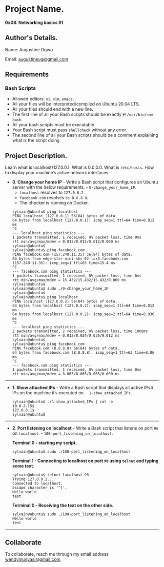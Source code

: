 # Project Name.

**0x08. Networking basics #1**

## Author's Details.

Name: Augustine Ogwu

Email: augustineug@gmail.com

## Requirements

### Bash Scripts

- Allowed editors: `vi`, `vim`, `emacs`.
- All your files will be interpreted/compiled on Ubuntu 20.04 LTS.
- All your files should end with a new line.
- The first line of all your Bash scripts should be exactly `#!/usr/bin/env bash`.
- All your bash scripts must be executable.
- Your Bash script must pass `shellcheck` without any error.
- The second line of all your Bash scripts should be a comment explaining what is the script doing.

## Project Description.

Learn what is localhost/127.0.0.1.
What is 0.0.0.0.
What is `/etc/hosts`.
How to display your machine’s active network interfaces.

- **0. Change your home IP** - Write a Bash script that configures an Ubuntu server with the below requirements. - `0-change_your_home_IP`.
  - `localhost` resolves to `127.0.0.2`.
  - `facebook.com` resolves `to 8.8.8.8`.
  - The checker is running on Docker.
  ```
  sylvain@ubuntu$ ping localhost
  PING localhost (127.0.0.1) 56(84) bytes of data.
  64 bytes from localhost (127.0.0.1): icmp_seq=1 ttl=64 time=0.012 ms
  ^C
  --- localhost ping statistics ---
  1 packets transmitted, 1 received, 0% packet loss, time 0ms
  rtt min/avg/max/mdev = 0.012/0.012/0.012/0.000 ms
  sylvain@ubuntu$
  sylvain@ubuntu$ ping facebook.com
  PING facebook.com (157.240.11.35) 56(84) bytes of data.
  64 bytes from edge-star-mini-shv-02-lax3.facebook.com (157.240.11.35): icmp_seq=1 ttl=63 time=15.4 ms
  ^C
  --- facebook.com ping statistics ---
  1 packets transmitted, 1 received, 0% packet loss, time 0ms
  rtt min/avg/max/mdev = 15.432/15.432/15.432/0.000 ms
  sylvain@ubuntu$
  sylvain@ubuntu$ sudo ./0-change_your_home_IP
  sylvain@ubuntu$
  sylvain@ubuntu$ ping localhost
  PING localhost (127.0.0.2) 56(84) bytes of data.
  64 bytes from localhost (127.0.0.2): icmp_seq=1 ttl=64 time=0.012 ms
  64 bytes from localhost (127.0.0.2): icmp_seq=2 ttl=64 time=0.036 ms
  ^C
  --- localhost ping statistics ---
  2 packets transmitted, 2 received, 0% packet loss, time 1000ms
  rtt min/avg/max/mdev = 0.012/0.024/0.036/0.012 ms
  sylvain@ubuntu$
  sylvain@ubuntu$ ping facebook.com
  PING facebook.com (8.8.8.8) 56(84) bytes of data.
  64 bytes from facebook.com (8.8.8.8): icmp_seq=1 ttl=63 time=8.06 ms
  ^C
  --- facebook.com ping statistics ---
  1 packets transmitted, 1 received, 0% packet loss, time 0ms
  rtt min/avg/max/mdev = 8.065/8.065/8.065/0.000 ms
  ```

---

- **1. Show attached IPs** - Write a Bash script that displays all active IPv4 IPs on the machine it’s executed on. - `1-show_attached_IPs`.
  ```
  sylvain@ubuntu$ ./1-show_attached_IPs | cat -e
  10.0.2.15$
  127.0.0.1$
  sylvain@ubuntu$
  ```

---

- **2. Port listening on localhost** - Write a Bash script that listens on port `98` on `localhost`. - `100-port_listening_on_localhost`.

  **Terminal 0 - starting my script.**

  ```
  sylvain@ubuntu$ sudo ./100-port_listening_on_localhost
  ```

  **Terminal 1 - Connecting to localhost on port `98` using `telnet` and typing some text.**

  ```
  sylvain@ubuntu$ telnet localhost 98
  Trying 127.0.0.2...
  Connected to localhost.
  Escape character is '^]'.
  Hello world
  test
  ```

  **Terminal 0 - Receiving the text on the other side.**

  ```
  sylvain@ubuntu$ sudo ./100-port_listening_on_localhost
  Hello world
  test
  ```

---

## Collaborate

To collaborate, reach me through my email address wendymunyasi@gmail.com.
